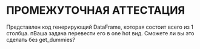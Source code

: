 # ПРОМЕЖУТОЧНАЯ АТТЕСТАЦИЯ

Представлен код генерирующий DataFrame, которая состоит всего из 1 столбца. пВаша задача перевести его в one hot вид. Сможете ли вы это сделать без get_dummies?